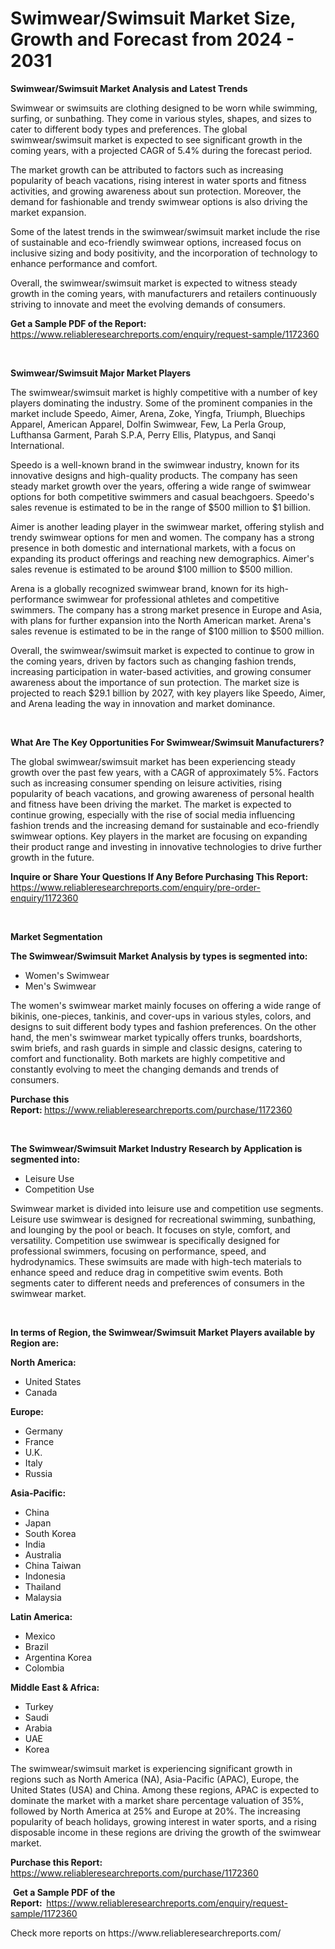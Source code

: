 <p><h1>Swimwear/Swimsuit Market Size, Growth and Forecast from 2024 - 2031</h1></p><p><strong>Swimwear/Swimsuit Market Analysis and Latest Trends</strong></p>
<p><p>Swimwear or swimsuits are clothing designed to be worn while swimming, surfing, or sunbathing. They come in various styles, shapes, and sizes to cater to different body types and preferences. The global swimwear/swimsuit market is expected to see significant growth in the coming years, with a projected CAGR of 5.4% during the forecast period.</p><p>The market growth can be attributed to factors such as increasing popularity of beach vacations, rising interest in water sports and fitness activities, and growing awareness about sun protection. Moreover, the demand for fashionable and trendy swimwear options is also driving the market expansion.</p><p>Some of the latest trends in the swimwear/swimsuit market include the rise of sustainable and eco-friendly swimwear options, increased focus on inclusive sizing and body positivity, and the incorporation of technology to enhance performance and comfort.</p><p>Overall, the swimwear/swimsuit market is expected to witness steady growth in the coming years, with manufacturers and retailers continuously striving to innovate and meet the evolving demands of consumers.</p></p>
<p><strong>Get a Sample PDF of the Report:&nbsp;</strong> <a href="https://www.reliableresearchreports.com/enquiry/request-sample/1172360">https://www.reliableresearchreports.com/enquiry/request-sample/1172360</a></p>
<p>&nbsp;</p>
<p><strong>Swimwear/Swimsuit Major Market Players</strong></p>
<p><p>The swimwear/swimsuit market is highly competitive with a number of key players dominating the industry. Some of the prominent companies in the market include Speedo, Aimer, Arena, Zoke, Yingfa, Triumph, Bluechips Apparel, American Apparel, Dolfin Swimwear, Few, La Perla Group, Lufthansa Garment, Parah S.P.A, Perry Ellis, Platypus, and Sanqi International.</p><p>Speedo is a well-known brand in the swimwear industry, known for its innovative designs and high-quality products. The company has seen steady market growth over the years, offering a wide range of swimwear options for both competitive swimmers and casual beachgoers. Speedo's sales revenue is estimated to be in the range of $500 million to $1 billion.</p><p>Aimer is another leading player in the swimwear market, offering stylish and trendy swimwear options for men and women. The company has a strong presence in both domestic and international markets, with a focus on expanding its product offerings and reaching new demographics. Aimer's sales revenue is estimated to be around $100 million to $500 million.</p><p>Arena is a globally recognized swimwear brand, known for its high-performance swimwear for professional athletes and competitive swimmers. The company has a strong market presence in Europe and Asia, with plans for further expansion into the North American market. Arena's sales revenue is estimated to be in the range of $100 million to $500 million.</p><p>Overall, the swimwear/swimsuit market is expected to continue to grow in the coming years, driven by factors such as changing fashion trends, increasing participation in water-based activities, and growing consumer awareness about the importance of sun protection. The market size is projected to reach $29.1 billion by 2027, with key players like Speedo, Aimer, and Arena leading the way in innovation and market dominance.</p></p>
<p>&nbsp;</p>
<p><strong>What Are The Key Opportunities For Swimwear/Swimsuit Manufacturers?</strong></p>
<p><p>The global swimwear/swimsuit market has been experiencing steady growth over the past few years, with a CAGR of approximately 5%. Factors such as increasing consumer spending on leisure activities, rising popularity of beach vacations, and growing awareness of personal health and fitness have been driving the market. The market is expected to continue growing, especially with the rise of social media influencing fashion trends and the increasing demand for sustainable and eco-friendly swimwear options. Key players in the market are focusing on expanding their product range and investing in innovative technologies to drive further growth in the future.</p></p>
<p><strong>Inquire or Share Your Questions If Any Before Purchasing This Report:</strong> <a href="https://www.reliableresearchreports.com/enquiry/pre-order-enquiry/1172360">https://www.reliableresearchreports.com/enquiry/pre-order-enquiry/1172360</a></p>
<p>&nbsp;</p>
<p><strong>Market Segmentation</strong></p>
<p><strong>The Swimwear/Swimsuit Market Analysis by types is segmented into:</strong></p>
<p><ul><li>Women's Swimwear</li><li>Men's Swimwear</li></ul></p>
<p><p>The women's swimwear market mainly focuses on offering a wide range of bikinis, one-pieces, tankinis, and cover-ups in various styles, colors, and designs to suit different body types and fashion preferences. On the other hand, the men's swimwear market typically offers trunks, boardshorts, swim briefs, and rash guards in simple and classic designs, catering to comfort and functionality. Both markets are highly competitive and constantly evolving to meet the changing demands and trends of consumers.</p></p>
<p><strong>Purchase this Report:&nbsp;</strong><a href="https://www.reliableresearchreports.com/purchase/1172360">https://www.reliableresearchreports.com/purchase/1172360</a></p>
<p>&nbsp;</p>
<p><strong>The Swimwear/Swimsuit Market Industry Research by Application is segmented into:</strong></p>
<p><ul><li>Leisure Use</li><li>Competition Use</li></ul></p>
<p><p>Swimwear market is divided into leisure use and competition use segments. Leisure use swimwear is designed for recreational swimming, sunbathing, and lounging by the pool or beach. It focuses on style, comfort, and versatility. Competition use swimwear is specifically designed for professional swimmers, focusing on performance, speed, and hydrodynamics. These swimsuits are made with high-tech materials to enhance speed and reduce drag in competitive swim events. Both segments cater to different needs and preferences of consumers in the swimwear market.</p></p>
<p>&nbsp;</p>
<p><strong>In terms of Region, the Swimwear/Swimsuit Market Players available by Region are:</strong></p>
<p>
    <p> <strong> North America: </strong>
        <ul>
            <li>United States</li>
            <li>Canada</li>
        </ul>
        </p> 
    <p> <strong> Europe: </strong>
        <ul>
            <li>Germany</li>
            <li>France</li>
            <li>U.K.</li>
            <li>Italy</li>
            <li>Russia</li>
        </ul>
        </p> 
    <p> <strong> Asia-Pacific: </strong>
        <ul>
            <li>China</li>
            <li>Japan</li>
            <li>South Korea</li>
            <li>India</li>
            <li>Australia</li>
            <li>China Taiwan</li>
            <li>Indonesia</li>
            <li>Thailand</li>
            <li>Malaysia</li>
        </ul>
        </p> 
    <p> <strong> Latin America: </strong>
        <ul>
            <li>Mexico</li>
            <li>Brazil</li>
            <li>Argentina Korea</li>
            <li>Colombia</li>
        </ul>
        </p> 
    <p> <strong> Middle East & Africa: </strong>
        <ul>
            <li>Turkey</li>
            <li>Saudi</li>
            <li>Arabia</li>
            <li>UAE</li>
            <li>Korea</li>
        </ul>
    </p>
    </p>
<p><p>The swimwear/swimsuit market is experiencing significant growth in regions such as North America (NA), Asia-Pacific (APAC), Europe, the United States (USA) and China. Among these regions, APAC is expected to dominate the market with a market share percentage valuation of 35%, followed by North America at 25% and Europe at 20%. The increasing popularity of beach holidays, growing interest in water sports, and a rising disposable income in these regions are driving the growth of the swimwear market.</p></p>
<p><strong>Purchase this Report: </strong><a href="https://www.reliableresearchreports.com/purchase/1172360">https://www.reliableresearchreports.com/purchase/1172360</a></p>
<p>&nbsp;<strong>Get a Sample PDF of the Report:&nbsp;&nbsp;</strong><a href="https://www.reliableresearchreports.com/enquiry/request-sample/1172360">https://www.reliableresearchreports.com/enquiry/request-sample/1172360</a></p>
<p><strong></strong></p>
<p>Check more reports on https://www.reliableresearchreports.com/</p>